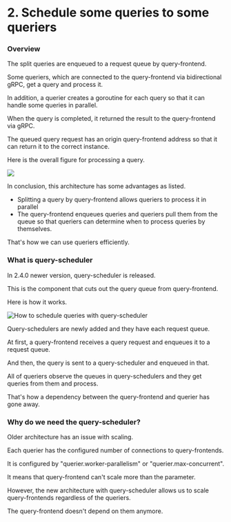 # 2. Schedule some queries to some queriers

### Overview

The split queries are enqueued to a request queue by query-frontend.

Some queriers, which are connected to the query-frontend via bidirectional gRPC, get a query and process it.&#x20;

In addition, a querier creates a goroutine for each query so that it can handle some queries in parallel.&#x20;

When the query is completed, it returned the result to the query-frontend via gRPC.&#x20;

The queued query request has an origin query-frontend address so that it can return it to the correct instance.

Here is the overall figure for processing a query.

![](<../.gitbook/assets/query\_schedule\_parameter.drawio (1).png>)

In conclusion, this architecture has some advantages as listed.

* Splitting a query by query-frontend allows queriers to process it in parallel
* The query-frontend enqueues queries and queriers pull them from the queue so that queriers can determine when to process queries by themselves.

That's how we can use queriers efficiently.

### What is query-scheduler

In 2.4.0 newer version, query-scheduler is released.&#x20;

This is the component that cuts out the query queue from query-frontend.

Here is how it works.

![How to schedule queries with query-scheduler](../.gitbook/assets/query\_scheduler\_v2.drawio.png)

Query-schedulers are newly added and they have each request queue.&#x20;

At first, a query-frontend receives a query request and enqueues it to a request queue.

And then, the query is sent to a query-scheduler and enqueued in that.

All of queriers observe the queues in query-schedulers and they get queries from them and process.

That's how a dependency between the query-frontend and querier has gone away.

### Why do we need the query-scheduler?

Older architecture has an issue with scaling.&#x20;

Each querier has the configured number of connections to query-frontends.&#x20;

It is configured by "querier.worker-parallelism" or "querier.max-concurrent".&#x20;

It means that query-frontend can't scale more than the parameter.&#x20;

However, the new architecture with query-scheduler allows us to scale query-frontends regardless of the queriers.&#x20;

The query-frontend doesn't depend on them anymore.
